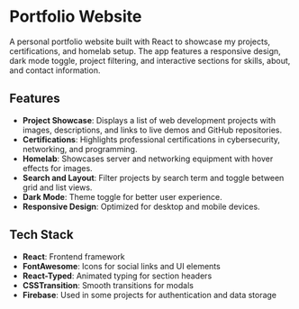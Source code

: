 # Portfolio Website

A personal portfolio website built with React to showcase my projects, certifications, and homelab setup. The app features a responsive design, dark mode toggle, project filtering, and interactive sections for skills, about, and contact information.

## Features
- **Project Showcase**: Displays a list of web development projects with images, descriptions, and links to live demos and GitHub repositories.
- **Certifications**: Highlights professional certifications in cybersecurity, networking, and programming.
- **Homelab**: Showcases server and networking equipment with hover effects for images.
- **Search and Layout**: Filter projects by search term and toggle between grid and list views.
- **Dark Mode**: Theme toggle for better user experience.
- **Responsive Design**: Optimized for desktop and mobile devices.

## Tech Stack
- **React**: Frontend framework
- **FontAwesome**: Icons for social links and UI elements
- **React-Typed**: Animated typing for section headers
- **CSSTransition**: Smooth transitions for modals
- **Firebase**: Used in some projects for authentication and data storage
